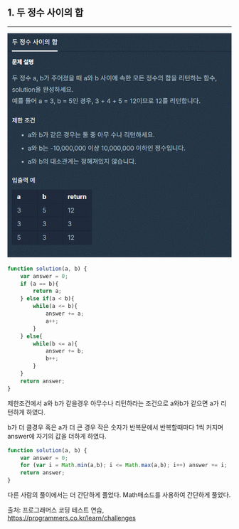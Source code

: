 ## 1. 두 정수 사이의 합
---

![두 정수 사이의 합 이미지](../Images/알고리즘/두_정수_사이의_합.gif)

```js
function solution(a, b) {
    var answer = 0;
    if (a == b){
        return a;
    } else if(a < b){
        while(a <= b){
            answer += a;
            a++;
        }
    } else{
        while(b <= a){
            answer += b;
            b++;
        }
    }
    return answer;
}
```

제한조건에서 a와 b가 같을경우 아무수나 리턴하라는 조건으로
a와b가 같으면 a가 리턴하게 하였다.

b가 더 클경우 혹은 a가 더 큰 경우 작은 숫자가 반복문에서 반복할때마다 1씩 커지며<br>
answer에 자기의 값을 더하게 하였다.

```js
function solution(a, b) {
    var answer = 0;
    for (var i = Math.min(a,b); i <= Math.max(a,b); i++) answer += i;
    return answer;
}
```
다른 사람의 풀이에서는 더 간단하게 풀었다.
Math매소드를 사용하여 간단하게 풀었다.

출처: 프로그래머스 코딩 테스트 연습, https://programmers.co.kr/learn/challenges
